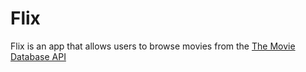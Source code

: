 # Flix
Flix is an app that allows users to browse movies from the [The Movie Database API](http://docs.themoviedb.apiary.io/#)
